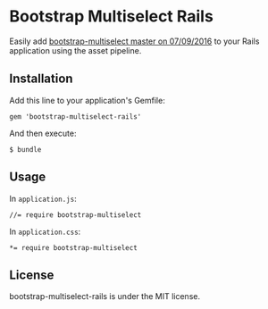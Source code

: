 # Bootstrap Multiselect Rails

Easily add [bootstrap-multiselect master on 07/09/2016](https://github.com/davidstutz/bootstrap-multiselect.git) to your Rails application using the asset pipeline.

## Installation

Add this line to your application's Gemfile:

    gem 'bootstrap-multiselect-rails'

And then execute:

    $ bundle

## Usage

In `application.js`:

    //= require bootstrap-multiselect

In `application.css`:

    *= require bootstrap-multiselect

## License

bootstrap-multiselect-rails is under the MIT license.
